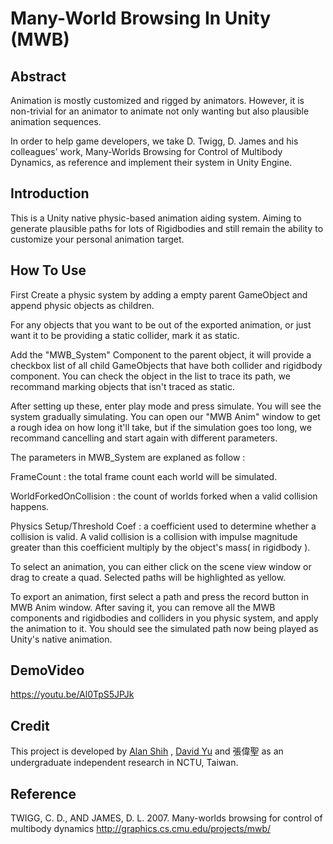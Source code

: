 # Many-World Browsing In Unity (MWB)

## Abstract
Animation is mostly customized and rigged by animators. However, it is non-trivial for an animator to animate not only wanting but also plausible animation sequences. 

In order to help game developers, we take D. Twigg, D. James and his colleagues’ work, Many-Worlds Browsing for Control of Multibody Dynamics, as reference and implement their system in Unity Engine.

## Introduction
This is a Unity native physic-based animation aiding system. Aiming to generate plausible paths for lots of Rigidbodies and still remain the ability to customize your personal animation target.

## How To Use
First Create a physic system by adding a empty parent GameObject and append physic objects as children. 

For any objects that you want to be out of the exported animation, or just want it to be providing a static collider, mark it as static.

Add the "MWB_System" Component to the parent object, it will provide a checkbox list of all child GameObjects that have both collider and rigidbody component. You can check the object in the list to trace its path, we recommand marking objects that isn't traced as static.

After setting up these, enter play mode and press simulate. You will see the system gradually simulating. You can open our "MWB Anim" window to get a rough idea on how long it'll take, but if the simulation goes too long, we recommand cancelling and start again with different parameters.

The parameters in MWB_System are explaned as follow :

FrameCount : the total frame count each world will be simulated.

WorldForkedOnCollision : the count of worlds forked when a valid collision happens.

Physics Setup/Threshold Coef : a coefficient used to determine whether a collision is valid. A valid collision is a collision with impulse magnitude greater than this coefficient multiply by the object's mass( in rigidbody ).

To select an animation, you can either click on the scene view window or drag to create a quad. Selected paths will be highlighted as yellow.

To export an animation, first select a path and press the record button in MWB Anim window. After saving it, you can remove all the MWB components and rigidbodies and colliders in you physic system, and apply the animation to it. You should see the simulated path now being played as Unity's native animation.

## DemoVideo

https://youtu.be/Al0TpS5JPJk

## Credit

This project is developed by [Alan Shih](https://github.com/alan0201tw) , [David Yu](https://github.com/ta-david-yu) and 張偉聖 as an undergraduate independent research in NCTU, Taiwan.

## Reference

TWIGG, C. D., AND JAMES, D. L. 2007.
Many-worlds browsing for control of multibody dynamics
http://graphics.cs.cmu.edu/projects/mwb/
